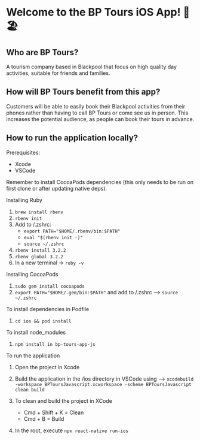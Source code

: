 # Welcome to the BP Tours iOS App! 📱🏖️

## Who are BP Tours?
A tourism company based in Blackpool that focus on high quality day activities, suitable for friends and families. 

## How will BP Tours benefit from this app?
Customers will be able to easily book their Blackpool activities from their phones rather than having to call BP Tours or come see us in person. This increases the potential audience, as people can book their tours in advance. 

## How to run the application locally?

Prerequisites:
- Xcode
- VSCode 

Remember to install CocoaPods dependencies (this only needs to be run on first clone or after updating native deps).

Installing Ruby
1. `brew install rbenv     `
2. `rbenv init   `
3. Add to /.zshrc: 
    - `export PATH="$HOME/.rbenv/bin:$PATH"`
    - `eval "$(rbenv init -)"`
    - `source ~/.zshrc`
4. `rbenv install 3.2.2   `                   
5. `rbenv global 3.2.2`
6. In a new terminal -> `ruby -v`

Installing CocoaPods
1. `sudo gem install cocoapods  `  
2. `export PATH="$HOME/.gem/bin:$PATH"` and add to /.zshrc --> `source ~/.zshrc`

To install dependencies in Podfile 
1. `cd ios && pod install `

To install node_modules 
1. `npm install in bp-tours-app-js`

To run the application 
1. Open the project in Xcode 
2. Build the application in the /ios directory in VSCode using --> `xcodebuild -workspace BPToursJavascript.xcworkspace -scheme BPToursJavascript clean build`
3. To clean and build the project in XCode 
    - Cmd + Shift + K = Clean
    - Cmd + B = Build 

4. In the root, execute `npx react-native run-ios`

